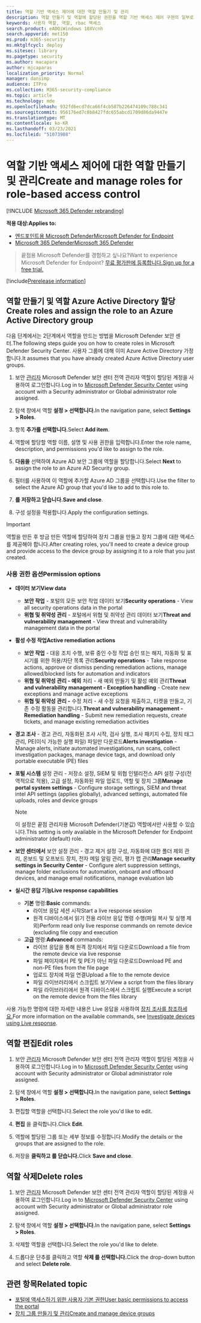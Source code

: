 ```yaml
---
title: 역할 기반 액세스 제어에 대한 역할 만들기 및 관리
description: 역할 만들기 및 역할에 할당된 권한을 역할 기반 액세스 제어 구현의 일부로 Microsoft Defender 보안 센터
keywords: 사용자 역할, 역할, rbac 액세스
search.product: eADQiWindows 10XVcnh
search.appverid: met150
ms.prod: m365-security
ms.mktglfcycl: deploy
ms.sitesec: library
ms.pagetype: security
ms.author: macapara
author: mjcaparas
localization_priority: Normal
manager: dansimp
audience: ITPro
ms.collection: M365-security-compliance
ms.topic: article
ms.technology: mde
ms.openlocfilehash: 932fd6ecd7dca66f4cb587b226474109c788c341
ms.sourcegitcommit: 956176ed7c8b8427fdc655abcd1709d86da9447e
ms.translationtype: MT
ms.contentlocale: ko-KR
ms.lasthandoff: 03/23/2021
ms.locfileid: "51073988"
---
```

# <a name="create-and-manage-roles-for-role-based-access-control"></a><span data-ttu-id="361ab-104">역할 기반 액세스 제어에 대한 역할 만들기 및 관리</span><span class="sxs-lookup"><span data-stu-id="361ab-104">Create and manage roles for role-based access control</span></span>

[!INCLUDE [Microsoft 365 Defender rebranding](../../includes/microsoft-defender.md)]

<span data-ttu-id="361ab-105">**적용 대상:**</span><span class="sxs-lookup"><span data-stu-id="361ab-105">**Applies to:**</span></span>
- [<span data-ttu-id="361ab-106">엔드포인트용 Microsoft Defender</span><span class="sxs-lookup"><span data-stu-id="361ab-106">Microsoft Defender for Endpoint</span></span>](https://go.microsoft.com/fwlink/?linkid=2154037)
- [<span data-ttu-id="361ab-107">Microsoft 365 Defender</span><span class="sxs-lookup"><span data-stu-id="361ab-107">Microsoft 365 Defender</span></span>](https://go.microsoft.com/fwlink/?linkid=2118804)

><span data-ttu-id="361ab-108">끝점용 Microsoft Defender를 경험하고 싶나요?</span><span class="sxs-lookup"><span data-stu-id="361ab-108">Want to experience Microsoft Defender for Endpoint?</span></span> [<span data-ttu-id="361ab-109">무료 평가판에 등록합니다.</span><span class="sxs-lookup"><span data-stu-id="361ab-109">Sign up for a free trial.</span></span>](https://www.microsoft.com/microsoft-365/windows/microsoft-defender-atp?ocid=docs-wdatp-roles-abovefoldlink)

[!include[Prerelease information](../../includes/prerelease.md)]

## <a name="create-roles-and-assign-the-role-to-an-azure-active-directory-group"></a><span data-ttu-id="361ab-110">역할 만들기 및 역할 Azure Active Directory 할당</span><span class="sxs-lookup"><span data-stu-id="361ab-110">Create roles and assign the role to an Azure Active Directory group</span></span>

<span data-ttu-id="361ab-111">다음 단계에서는 2단계에서 역할을 만드는 방법을 Microsoft Defender 보안 센터.</span><span class="sxs-lookup"><span data-stu-id="361ab-111">The following steps guide you on how to create roles in Microsoft Defender Security Center.</span></span> <span data-ttu-id="361ab-112">사용자 그룹에 대해 이미 Azure Active Directory 가정합니다.</span><span class="sxs-lookup"><span data-stu-id="361ab-112">It assumes that you have already created Azure Active Directory user groups.</span></span>

1. <span data-ttu-id="361ab-113">보안 [관리자](https://securitycenter.windows.com/) Microsoft Defender 보안 센터 전역 관리자 역할이 할당된 계정을 사용하여 로그인합니다.</span><span class="sxs-lookup"><span data-stu-id="361ab-113">Log in to [Microsoft Defender Security Center](https://securitycenter.windows.com/) using account with a Security administrator or Global administrator role assigned.</span></span>

2. <span data-ttu-id="361ab-114">탐색 창에서 역할 **설정 > 선택합니다.**</span><span class="sxs-lookup"><span data-stu-id="361ab-114">In the navigation pane, select **Settings > Roles**.</span></span>

3. <span data-ttu-id="361ab-115">항목 **추가를 선택합니다.**</span><span class="sxs-lookup"><span data-stu-id="361ab-115">Select **Add item**.</span></span>

4. <span data-ttu-id="361ab-116">역할에 할당할 역할 이름, 설명 및 사용 권한을 입력합니다.</span><span class="sxs-lookup"><span data-stu-id="361ab-116">Enter the role name, description, and permissions you'd like to assign to the role.</span></span>

5. <span data-ttu-id="361ab-117">**다음을** 선택하여 Azure AD 보안 그룹에 역할을 할당합니다.</span><span class="sxs-lookup"><span data-stu-id="361ab-117">Select **Next** to assign the role to an Azure AD Security group.</span></span>

6. <span data-ttu-id="361ab-118">필터를 사용하여 이 역할에 추가할 Azure AD 그룹을 선택합니다.</span><span class="sxs-lookup"><span data-stu-id="361ab-118">Use the filter to select the Azure AD group that you'd like to add to this role to.</span></span>

7. <span data-ttu-id="361ab-119">**를 저장하고 닫습니다.**</span><span class="sxs-lookup"><span data-stu-id="361ab-119">**Save and close**.</span></span>

8. <span data-ttu-id="361ab-120">구성 설정을 적용합니다.</span><span class="sxs-lookup"><span data-stu-id="361ab-120">Apply the configuration settings.</span></span>

> [!IMPORTANT]
> <span data-ttu-id="361ab-121">역할을 만든 후 방금 만든 역할에 할당하여 장치 그룹을 만들고 장치 그룹에 대한 액세스를 제공해야 합니다.</span><span class="sxs-lookup"><span data-stu-id="361ab-121">After creating roles, you'll need to create a device group and provide access to the device group by assigning it to a role that you just created.</span></span>

### <a name="permission-options"></a><span data-ttu-id="361ab-122">사용 권한 옵션</span><span class="sxs-lookup"><span data-stu-id="361ab-122">Permission options</span></span>

- <span data-ttu-id="361ab-123">**데이터 보기**</span><span class="sxs-lookup"><span data-stu-id="361ab-123">**View data**</span></span>
    - <span data-ttu-id="361ab-124">**보안 작업** - 포털의 모든 보안 작업 데이터 보기</span><span class="sxs-lookup"><span data-stu-id="361ab-124">**Security operations** - View all security operations data in the portal</span></span>
    - <span data-ttu-id="361ab-125">**위협 및 취약성 관리** - 포털에서 위협 및 취약성 관리 데이터 보기</span><span class="sxs-lookup"><span data-stu-id="361ab-125">**Threat and vulnerability management** - View threat and vulnerability management data in the portal</span></span>

- <span data-ttu-id="361ab-126">**활성 수정 작업**</span><span class="sxs-lookup"><span data-stu-id="361ab-126">**Active remediation actions**</span></span>
    - <span data-ttu-id="361ab-127">**보안 작업** - 대응 조치 수행, 보류 중인 수정 작업 승인 또는 해지, 자동화 및 표시기를 위한 허용/차단 목록 관리</span><span class="sxs-lookup"><span data-stu-id="361ab-127">**Security operations** - Take response actions, approve or dismiss pending remediation actions, manage allowed/blocked lists for automation and indicators</span></span>
    - <span data-ttu-id="361ab-128">**위협 및 취약성 관리 - 예외** 처리 - 새 예외 만들기 및 활성 예외 관리</span><span class="sxs-lookup"><span data-stu-id="361ab-128">**Threat and vulnerability management - Exception handling** - Create new exceptions and manage active exceptions</span></span>
    - <span data-ttu-id="361ab-129">**위협 및 취약성 관리 -** 수정 처리 - 새 수정 요청을 제출하고, 티켓을 만들고, 기존 수정 활동을 관리합니다.</span><span class="sxs-lookup"><span data-stu-id="361ab-129">**Threat and vulnerability management - Remediation handling** - Submit new remediation requests, create tickets, and manage existing remediation activities</span></span>

- <span data-ttu-id="361ab-130">**경고 조사** - 경고 관리, 자동화된 조사 시작, 검사 실행, 조사 패키지 수집, 장치 태그 관리, PE(이식 가능한 실행 파일) 파일만 다운로드</span><span class="sxs-lookup"><span data-stu-id="361ab-130">**Alerts investigation** - Manage alerts, initiate automated investigations, run scans, collect investigation packages, manage device tags, and download only portable executable (PE) files</span></span> 

- <span data-ttu-id="361ab-131">**포털 시스템** 설정 관리 - 저장소 설정, SIEM 및 위협 인텔리전스 API 설정 구성(전역적으로 적용), 고급 설정, 자동화된 파일 업로드, 역할 및 장치 그룹</span><span class="sxs-lookup"><span data-stu-id="361ab-131">**Manage portal system settings** - Configure storage settings, SIEM and threat intel API settings (applies globally), advanced settings, automated file uploads, roles and device groups</span></span>

    > [!NOTE]
    > <span data-ttu-id="361ab-132">이 설정은 끝점 관리자용 Microsoft Defender(기본값) 역할에서만 사용할 수 있습니다.</span><span class="sxs-lookup"><span data-stu-id="361ab-132">This setting is only available in the Microsoft Defender for Endpoint administrator (default) role.</span></span>

- <span data-ttu-id="361ab-133">**보안 센터에서** 보안 설정 관리 - 경고 제거 설정 구성, 자동화에 대한 폴더 제외 관리, 온보드 및 오프보드 장치, 전자 메일 알림 관리, 평가 랩 관리</span><span class="sxs-lookup"><span data-stu-id="361ab-133">**Manage security settings in Security Center** - Configure alert suppression settings, manage folder exclusions for automation, onboard and offboard devices, and manage email notifications, manage evaluation lab</span></span>

- <span data-ttu-id="361ab-134">**실시간 응답 기능**</span><span class="sxs-lookup"><span data-stu-id="361ab-134">**Live response capabilities**</span></span>
    - <span data-ttu-id="361ab-135">**기본** 명령:</span><span class="sxs-lookup"><span data-stu-id="361ab-135">**Basic** commands:</span></span>
        - <span data-ttu-id="361ab-136">라이브 응답 세션 시작</span><span class="sxs-lookup"><span data-stu-id="361ab-136">Start a live response session</span></span>
        - <span data-ttu-id="361ab-137">원격 디바이스에서 읽기 전용 라이브 응답 명령 수행(파일 복사 및 실행 제외)</span><span class="sxs-lookup"><span data-stu-id="361ab-137">Perform read only live response commands on remote device (excluding file copy and execution</span></span>
    - <span data-ttu-id="361ab-138">**고급** 명령:</span><span class="sxs-lookup"><span data-stu-id="361ab-138">**Advanced** commands:</span></span>
        - <span data-ttu-id="361ab-139">라이브 응답을 통해 원격 장치에서 파일 다운로드</span><span class="sxs-lookup"><span data-stu-id="361ab-139">Download a file from the remote device via live response</span></span>
        - <span data-ttu-id="361ab-140">파일 페이지에서 PE 및 PE가 아닌 파일 다운로드</span><span class="sxs-lookup"><span data-stu-id="361ab-140">Download PE and non-PE files from the file page</span></span>
        - <span data-ttu-id="361ab-141">업로드 장치에 파일 연결</span><span class="sxs-lookup"><span data-stu-id="361ab-141">Upload a file to the remote device</span></span>
        - <span data-ttu-id="361ab-142">파일 라이브러리에서 스크립트 보기</span><span class="sxs-lookup"><span data-stu-id="361ab-142">View a script from the files library</span></span>
        - <span data-ttu-id="361ab-143">파일 라이브러리에서 원격 디바이스에서 스크립트 실행</span><span class="sxs-lookup"><span data-stu-id="361ab-143">Execute a script on the remote device from the files library</span></span>

<span data-ttu-id="361ab-144">사용 가능한 명령에 대한 자세한 내용은 Live 응답을 사용하여 [장치 조사를 참조하세요.](live-response.md)</span><span class="sxs-lookup"><span data-stu-id="361ab-144">For more information on the available commands, see [Investigate devices using Live response](live-response.md).</span></span>
  
## <a name="edit-roles"></a><span data-ttu-id="361ab-145">역할 편집</span><span class="sxs-lookup"><span data-stu-id="361ab-145">Edit roles</span></span>

1. <span data-ttu-id="361ab-146">보안 [관리자](https://securitycenter.windows.com/) Microsoft Defender 보안 센터 전역 관리자 역할이 할당된 계정을 사용하여 로그인합니다.</span><span class="sxs-lookup"><span data-stu-id="361ab-146">Log in to [Microsoft Defender Security Center](https://securitycenter.windows.com/) using account with Security administrator or Global administrator role assigned.</span></span>

2. <span data-ttu-id="361ab-147">탐색 창에서 역할 **설정 > 선택합니다.**</span><span class="sxs-lookup"><span data-stu-id="361ab-147">In the navigation pane, select **Settings > Roles**.</span></span>

3. <span data-ttu-id="361ab-148">편집할 역할을 선택합니다.</span><span class="sxs-lookup"><span data-stu-id="361ab-148">Select the role you'd like to edit.</span></span>

4. <span data-ttu-id="361ab-149">**편집** 을 클릭합니다.</span><span class="sxs-lookup"><span data-stu-id="361ab-149">Click **Edit**.</span></span>

5. <span data-ttu-id="361ab-150">역할에 할당된 그룹 또는 세부 정보를 수정합니다.</span><span class="sxs-lookup"><span data-stu-id="361ab-150">Modify the details or the groups that are assigned to the role.</span></span> 

6. <span data-ttu-id="361ab-151">저장을 **클릭하고 를 닫습니다.**</span><span class="sxs-lookup"><span data-stu-id="361ab-151">Click **Save and close**.</span></span>

## <a name="delete-roles"></a><span data-ttu-id="361ab-152">역할 삭제</span><span class="sxs-lookup"><span data-stu-id="361ab-152">Delete roles</span></span>

1. <span data-ttu-id="361ab-153">보안 [관리자](https://securitycenter.windows.com/) Microsoft Defender 보안 센터 전역 관리자 역할이 할당된 계정을 사용하여 로그인합니다.</span><span class="sxs-lookup"><span data-stu-id="361ab-153">Log in to [Microsoft Defender Security Center](https://securitycenter.windows.com/) using account with Security administrator or Global administrator role assigned.</span></span>

2. <span data-ttu-id="361ab-154">탐색 창에서 역할 **설정 > 선택합니다.**</span><span class="sxs-lookup"><span data-stu-id="361ab-154">In the navigation pane, select **Settings > Roles**.</span></span>

3. <span data-ttu-id="361ab-155">삭제할 역할을 선택합니다.</span><span class="sxs-lookup"><span data-stu-id="361ab-155">Select the role you'd like to delete.</span></span>

4. <span data-ttu-id="361ab-156">드롭다운 단추를 클릭하고 역할 **삭제 를 선택합니다.**</span><span class="sxs-lookup"><span data-stu-id="361ab-156">Click the drop-down button and select **Delete role**.</span></span>

## <a name="related-topic"></a><span data-ttu-id="361ab-157">관련 항목</span><span class="sxs-lookup"><span data-stu-id="361ab-157">Related topic</span></span>

- [<span data-ttu-id="361ab-158">포털에 액세스하기 위한 사용자 기본 권한</span><span class="sxs-lookup"><span data-stu-id="361ab-158">User basic permissions to access the portal</span></span>](basic-permissions.md)
- [<span data-ttu-id="361ab-159">장치 그룹 만들기 및 관리</span><span class="sxs-lookup"><span data-stu-id="361ab-159">Create and manage device groups</span></span>](machine-groups.md)
